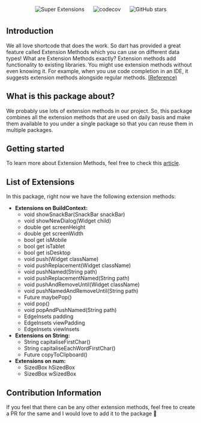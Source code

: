 <div style="text-align: center">
  <style>
    img {
      display: inline-block;
      margin: 8px 10px;
      vertical-align: middle;
    }
  </style>

  [![Super Extensions](https://github.com/CoderNamedHendrick/super_extensions/actions/workflows/main.yaml/badge.svg)](https://github.com/CoderNamedHendrick/super_extensions/actions/workflows/main.yaml)
  [![codecov](https://codecov.io/gh/CoderNamedHendrick/super_extensions/branch/main/graph/badge.svg)](https://codecov.io/gh/CoderNamedHendrick/super_extensions/branch/main)
  [![GitHub stars](https://img.shields.io/github/stars/AbhishekDoshi26/super_extensions.svg?style=plastic&label=Stars)](https://github.com/AbhishekDoshi26/super_extensions)

</div>

## Introduction

We all love shortcode that does the work. So dart has provided a great feature called Extension Methods which you can
use on different data types! What are Extension Methods exactly? Extension methods add functionality to existing
libraries. You might use extension methods without even knowing it. For example, when you use code completion in an IDE,
it suggests extension methods alongside regular
methods. [(Reference)](https://dart.dev/guides/language/extension-methods "(Reference)")

## What is this package about?

We probably use lots of extension methods in our project. So, this package combines all the extension methods that are
used on daily basis and make them available to you under a single package so that you can reuse them in multiple
packages.

## Getting started

To learn more about Extension Methods, feel free to check
this [article](https://medium.com/google-developer-experts/extension-methods-eb7a89a055f8 "article").

## List of Extensions

In this package, right now we have the following extension methods:

- **Extensions on BuildContext:**
    - void showSnackBar(SnackBar snackBar)
    - void showNewDialog(Widget child)
    - double get screenHeight
    - double get screenWidth
    - bool get isMobile
    - bool get isTablet
    - bool get isDesktop
    - void push(Widget className)
    - void pushReplacement(Widget className)
    - void pushNamed(String path)
    - void pushReplacementNamed(String path)
    - void pushAndRemoveUntil(Widget className)
    - void pushNamedAndRemoveUntil(String path)
    - Future<bool> maybePop()
    - void pop()
    - void popAndPushNamed(String path)
    - EdgeInsets padding
    - EdgeInsets viewPadding
    - EdgeInsets viewInsets
      <br>
- **Extensions on String:**
    - String capitaliseFirstChar()
    - String capitaliseEachWordFirstChar()
    - Future<void> copyToClipboard()
      <br>
- **Extensions on num:**
    - SizedBox hSizedBox
    - SizedBox wSizedBox

## Contribution Information

If you feel that there can be any other extension methods, feel free to create a PR for the same and I would love to add
it to the package 💙
